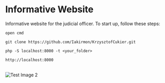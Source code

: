 # Informative Website

Informative website for the judicial officer.
To start up, follow these steps:

```
open cmd
```

```
git clone https://github.com/Iakirmon/KrzysztofCukier.git
```

```
php -S localhost:8000 -t <your_folder>
```
```
http://localhost:8000
```
\
    ![Test Image 2](https://github.com/Iakirmon/KrzysztofCukier/app/testImage.png)
